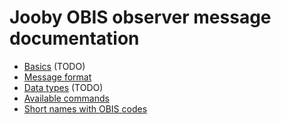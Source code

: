 # Jooby OBIS observer message documentation

- [Basics](./basics.md) (TODO)
- [Message format](./message.md)
- [Data types](./types.md) (TODO)
- [Available commands](./commands/readme.md)
- [Short names with OBIS codes](./short-names.md)
